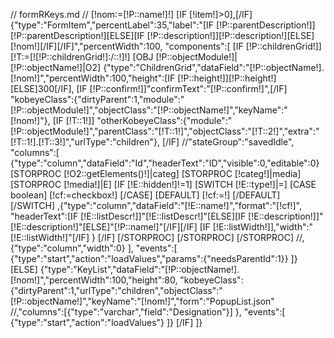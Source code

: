 // formRKeys.md
//
[!nom:=[!P::name!]!]
[IF [!item!]>0],[/IF]
{"type":"FormItem","percentLabel":35,"label":"[IF [!P::parentDescription!]][!P::parentDescription!][ELSE][IF [!P::description!]][!P::description!][ELSE][!nom!][/IF][/IF]","percentWidth":100,
"components":[
[IF [!P::childrenGrid!]]
	[!T:=[![!P::childrenGrid!]:/::!]!]
	[OBJ [!P::objectModule!]|[!P::objectName!]|O2]
	{"type":"ChildrenGrid","dataField":"[!P::objectName!].[!nom!]","percentWidth":100,"height":[IF [!P::height!]][!P::height!][ELSE]300[/IF],
	[IF [!P::confirm!]]"confirmText":"[!P::confirm!]",[/IF]
	"kobeyeClass":{"dirtyParent":1,"module":"[!P::objectModule!]","objectClass":"[!P::objectName!]","keyName":"[!nom!]"},
	[IF [!T::1!]]
		"otherKobeyeClass":{"module":"[!P::objectModule!]","parentClass":"[!T::1!]","objectClass":"[!T::2!]","extra":"[!T::1!].[!T::3!]","urlType":"children"},
	[/IF]
	//"stateGroup":"savedIdle",
	"columns":[
		{"type":"column","dataField":"Id","headerText":"ID","visible":0,"editable":0}
		[STORPROC [!O2::getElements()!]|categ]
			[STORPROC [!categ!]|media]
				[STORPROC [!media!]|E]
					[IF [!E::hidden!]!=1]
						[SWITCH [!E::type!]|=]
							[CASE boolean]
								[!cf:=checkbox!]
							[/CASE]
							[DEFAULT]
								[!cf:=!]
							[/DEFAULT]
						[/SWITCH]
						,{"type":"column","dataField":"[!E::name!]","format":"[!cf!]",
						"headerText":[IF [!E::listDescr!]]"[!E::listDescr!]"[ELSE][IF [!E::description!]]"[!E::description!]"[ELSE]"[!P::name!]"[/IF][/IF]
						[IF [!E::listWidth!]],"width":"[!E::listWidth!]"[/IF]
						}
					[/IF]
				[/STORPROC]
			[/STORPROC]
		[/STORPROC]
		//,{"type":"column","width":0}
	],
	"events":[
		{"type":"start","action":"loadValues","params":{"needsParentId":1}}
	]}
[ELSE]
	{"type":"KeyList","dataField":"[!P::objectName!].[!nom!]","percentWidth":100,"height":80,
	"kobeyeClass":{"dirtyParent":1,"urlType":"children","objectClass":"[!P::objectName!]","keyName":"[!nom!]","form":"PopupList.json"
	//,"columns":[{"type":"varchar","field":"Designation"}]
	},
	"events":[
		{"type":"start","action":"loadValues"}
	]}
[/IF]
]}
